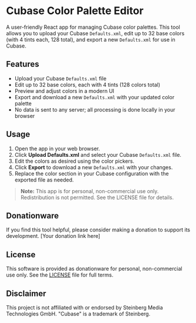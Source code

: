 # Cubase Color Palette Editor

A user-friendly React app for managing Cubase color palettes. This tool allows you to upload your Cubase `Defaults.xml`, edit up to 32 base colors (with 4 tints each, 128 total), and export a new `Defaults.xml` for use in Cubase.

## Features
- Upload your Cubase `Defaults.xml` file
- Edit up to 32 base colors, each with 4 tints (128 colors total)
- Preview and adjust colors in a modern UI
- Export and download a new `Defaults.xml` with your updated color palette
- No data is sent to any server; all processing is done locally in your browser

## Usage
1. Open the app in your web browser.
2. Click **Upload Defaults.xml** and select your Cubase `Defaults.xml` file.
3. Edit the colors as desired using the color pickers.
4. Click **Export** to download a new `Defaults.xml` with your changes.
5. Replace the color section in your Cubase configuration with the exported file as needed.

> **Note:** This app is for personal, non-commercial use only. Redistribution is not permitted. See the LICENSE file for details.

## Donationware
If you find this tool helpful, please consider making a donation to support its development. [Your donation link here]

## License
This software is provided as donationware for personal, non-commercial use only. See the [LICENSE](./LICENSE) file for full terms.

## Disclaimer
This project is not affiliated with or endorsed by Steinberg Media Technologies GmbH. "Cubase" is a trademark of Steinberg.
